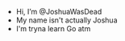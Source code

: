 - Hi, I’m @JoshuaWasDead
- My name isn't actually Joshua
- I'm tryna learn Go atm

<!---
JoshuaWasDead/JoshuaWasDead is a ✨ special ✨ repository because its `README.md` (this file) appears on your GitHub profile.
You can click the Preview link to take a look at your changes.
--->
